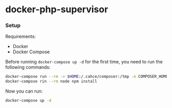 # docker-php-supervisor
### Setup 

Requirements:

- Docker
- Docker Compose

Before running `docker-compose up -d` for the first time, you need to run the following commands:

```bash
docker-compose run --rm -v $HOME:/.cahce/composer:/tmp -e COMPOSER_HOME=/tmp php composer install
docker-compose rin --rm node npm install
```

Now you can run:

```bash
docker-compose up -d
```
